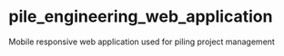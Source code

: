 # pile_engineering_web_application
 Mobile responsive web application used for piling project management
